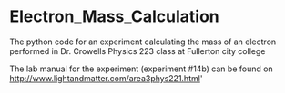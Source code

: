 # Electron_Mass_Calculation
The python code for an experiment calculating the mass of an electron performed in Dr. Crowells Physics 223 class at Fullerton city college

The lab manual for the experiment (experiment #14b) can be found on http://www.lightandmatter.com/area3phys221.html'
